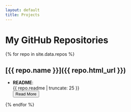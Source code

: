 ```yaml
---
layout: default
title: Projects
---
```


# My GitHub Repositories

{% for repo in site.data.repos %}
## [{{ repo.name }}]({{ repo.html_url }})
- **README**:
  <div class="readme-container">
    <div class="readme-preview" id="preview-{{ repo.name }}">
      {{ repo.readme | truncate: 25 }}
    </div>
    <div class="readme-full" id="full-{{ repo.name }}" style="display: none;">
      {{ repo.readme }}
    </div>
    <button class="read-more-button" onclick="toggleReadme('{{ repo.name }}')">Read More</button>
  </div>
{% endfor %}


<link rel="stylesheet" href="/assets/css/style.css">
<script src="/assets/js/script.js"></script>